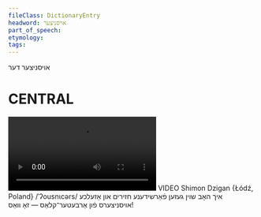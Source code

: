 ```yaml
---
fileClass: DictionaryEntry
headword: אויסניצער
part_of_speech: 
etymology: 
tags: 
---
```

אויסניצער
דער

CENTRAL
========

![](https://ia801508.us.archive.org/24/items/FilmLexicon/Dzigan-IkhHobShoynGezenFarshideneKhazeyerimUnAzelkheOysnitsersFunArbeter-klasOberZoVas.mp4)
VIDEO Shimon Dzigan {Łódź, Poland}
/ˈʔousnɩcərs/
איך האָב שוין געזען פֿאַרשידענע חזירים און אַזעלכע אויסניצערס פֿון אַרבעטער־קלאַס — זאָ וואַס!